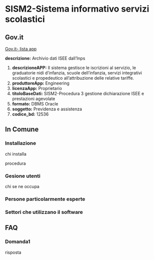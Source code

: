 # SISM2-Sistema informativo servizi scolastici

## Gov.it

[Gov.it- lista app](http://basidati.agid.gov.it/catalogo/amm?code=c_a944)

**descrizione:** Archivio dati ISEE dall’Inps

1. **descrizioneAPP:** Il sistema gestisce le iscrizioni al servizio, le graduatorie nidi d’infanzia, scuole dell’infanzia, servizi integrativi scolastici e propedeutico all’attribuzione delle relative tariffe.
2. **produttoreApp:** Engineering
3. **licenzaApp:** Proprietario
4. **titoloBaseDati:** SISM2-Procedura 3 gestione dichiarazione ISEE e prestazioni agevolate
5. **formato:** DBMS Oracle
6. **soggetto:** Previdenza e assistenza
7. **codice_bd:** 12536

## In Comune

### Installazione

chi installa

procedura

### Gesione utenti

chi se ne occupa

### Persone particolarmente esperte

### Settori che utilizzano il software

## FAQ

### Domanda1

risposta
